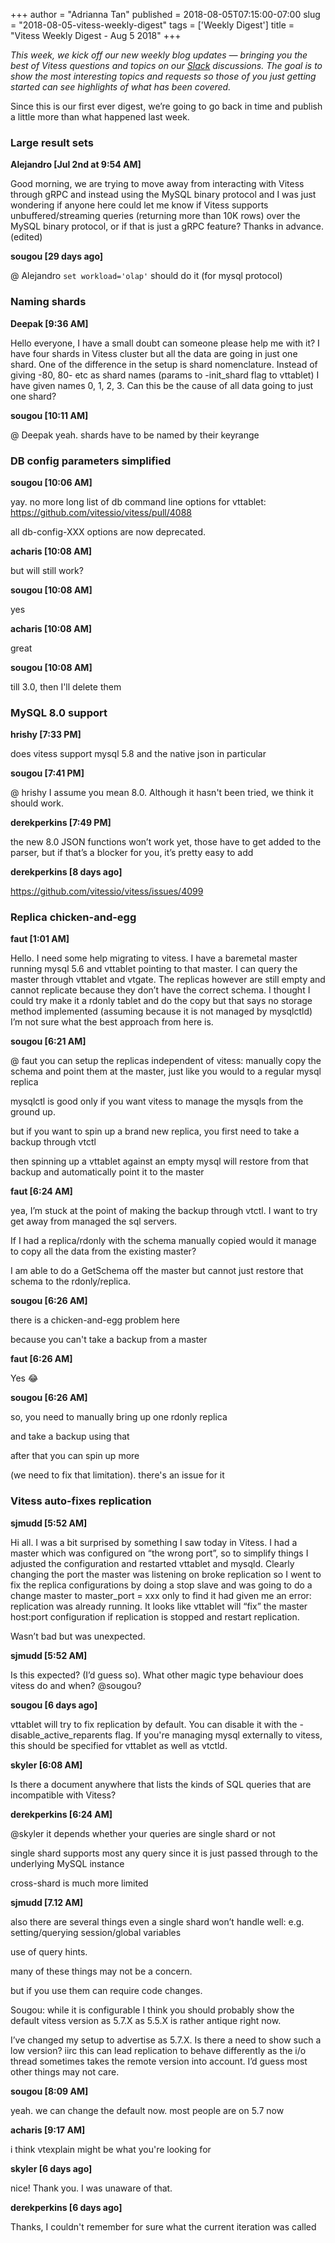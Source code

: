 +++
author = "Adrianna Tan"
published = 2018-08-05T07:15:00-07:00
slug = "2018-08-05-vitess-weekly-digest"
tags = ['Weekly Digest']
title = "Vitess Weekly Digest - Aug 5 2018"
+++

*This week, we kick off our new weekly blog updates — bringing you the best of Vitess questions and topics on our [Slack](https://slack.com) discussions. The goal is to show the most interesting topics and requests so those of you just getting started can see highlights of what has been covered.*

Since this is our first ever digest, we’re going to go back in time and publish a little more than what happened last week.

### Large result sets

**Alejandro [Jul 2nd at 9:54 AM]**

Good morning, we are trying to move away from interacting with Vitess through gRPC and instead using the MySQL binary protocol and I was just wondering if anyone here could let me know if Vitess supports unbuffered/streaming queries (returning more than 10K rows) over the MySQL binary protocol, or if that is just a gRPC feature? Thanks in advance. (edited)

**sougou [29 days ago]**

@ Alejandro `set workload='olap'` should do it (for mysql protocol)


### Naming shards

**Deepak [9:36 AM]**

Hello everyone, I have a small doubt can someone please help me with it? I have four shards in Vitess cluster but all the data are going in just one shard. One of the difference in the setup is shard nomenclature. Instead of giving -80, 80- etc as shard names (params to -init_shard flag to vttablet) I have given names 0, 1, 2, 3. Can this be the cause of all data going to just one shard?

**sougou [10:11 AM]**

@ Deepak yeah. shards have to be named by their keyrange

### DB config parameters simplified

**sougou [10:06 AM]**

yay. no more long list of db command line options for vttablet: https://github.com/vitessio/vitess/pull/4088

all db-config-XXX options are now deprecated.

**acharis [10:08 AM]**

but will still work?

**sougou [10:08 AM]**

yes

**acharis [10:08 AM]**

great

**sougou [10:08 AM]**

till 3.0, then I'll delete them


### MySQL 8.0 support

**hrishy [7:33 PM]**

does vitess support mysql 5.8 and the native json in particular

**sougou [7:41 PM]**

@ hrishy I assume you mean 8.0. Although it hasn't been tried, we think it should work.

**derekperkins [7:49 PM]**

the new 8.0 JSON functions won’t work yet, those have to get added to the parser, but if that’s a blocker for you, it’s pretty easy to add

**derekperkins [8 days ago]**

https://github.com/vitessio/vitess/issues/4099


### Replica chicken-and-egg

**faut [1:01 AM]**

Hello. I need some help migrating to vitess. I have a baremetal master running mysql 5.6 and vttablet pointing to that master. I can query the master through vttablet and vtgate. The replicas however are still empty and cannot replicate because they don’t have the correct schema. I thought I could try make it a rdonly tablet and do the copy but that says no storage method implemented (assuming because it is not managed by mysqlctld) I’m not sure what the best approach from here is.

**sougou [6:21 AM]**

@ faut you can setup the replicas independent of vitess: manually copy the schema and point them at the master, just like you would to a regular mysql replica

mysqlctl is good only if you want vitess to manage the mysqls from the ground up.

but if you want to spin up a brand new replica, you first need to take a backup through vtctl

then spinning up a vttablet against an empty mysql will restore from that backup and automatically point it to the master

**faut [6:24 AM]**

yea, I’m stuck at the point of making the backup through vtctl. I want to try get away from managed the sql servers.

If I had a replica/rdonly with the schema manually copied would it manage to copy all the data from the existing master?

I am able to do a GetSchema off the master but cannot just restore that schema to the rdonly/replica.

**sougou [6:26 AM]**

there is a chicken-and-egg problem here

because you can't take a backup from a master

**faut [6:26 AM]**

Yes :joy:

**sougou [6:26 AM]**

so, you need to manually bring up one rdonly replica

and take a backup using that

after that you can spin up more

(we need to fix that limitation). there's an issue for it


### Vitess auto-fixes replication

**sjmudd [5:52 AM]**

Hi all. I was a bit surprised by something I saw today in Vitess. I had a master which was configured on “the wrong port”, so to simplify things I adjusted the configuration and restarted vttablet and mysqld.  Clearly changing the port the master was listening on broke replication so I went to fix the replica configurations by doing a stop slave and was going to do a change master to master_port = xxx only to find it had given me an error: replication was already running. It looks like vttablet will “fix” the master host:port configuration if replication is stopped and restart replication.

Wasn’t bad but was unexpected.

**sjmudd [5:52 AM]**

Is this expected? (I’d guess so). What other magic type behaviour does vitess do and when? @sougou?

**sougou [6 days ago]**

vttablet will try to fix replication by default. You can disable it with the -disable_active_reparents flag. If you're managing mysql externally to vitess, this should be specified for vttablet as well as vtctld.

**skyler [6:08 AM]**

Is there a document anywhere that lists the kinds of SQL queries that are incompatible with Vitess?

**derekperkins [6:24 AM]**

@skyler it depends whether your queries are single shard or not

single shard supports most any query since it is just passed through to the underlying MySQL instance

cross-shard is much more limited


**sjmudd [7.12 AM]**

also there are several things even a single shard won’t handle well: e.g. setting/querying session/global variables

use of query hints.

many of these things may not be a concern.

but if you use them can require code changes.

Sougou: while it is configurable I think you should probably show the default vitess version as 5.7.X as 5.5.X is rather antique right now.

I’ve changed my setup to advertise as 5.7.X. Is there a need to show such a low version?  iirc this can lead replication to behave differently as the i/o thread sometimes takes the remote version into account. I’d guess most other things may not care.

**sougou [8:09 AM]**

yeah. we can change the default now. most people are on 5.7 now

**acharis [9:17 AM]**

i think vtexplain might be what you're looking for

**skyler [6 days ago]**

nice! Thank you. I was unaware of that.

**derekperkins [6 days ago]**

Thanks, I couldn't remember for sure what the current iteration was called
